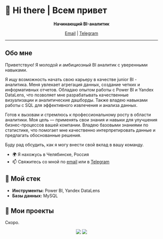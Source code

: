 # 👋 Hi there | Всем привет

<p align="center">
  <b>Начинающий BI-аналитик</b>
</p>

<p align="center">
  <a href="mailto:lts-2003@mail.ru">Email</a> |
  <a href="https://t.me/temokha">Telegram</a>
</p>

---

## Обо мне

Приветствую! Я молодой и амбициозный BI аналитик с уверенными навыками.

Я ищу возможность начать свою карьеру в качестве junior BI - аналитика. Меня увлекает агрегация данных, создание четких и информативных отчетов. Обладаю опытом работы с Power BI и Yandex DataLens, что позволяет мне разрабатывать качественные визуализации и аналитические дашборды. Также владею навыками работы с SQL для эффективного извлечения и анализа данных.

Готов к вызовам и стремлюсь к профессиональному росту в области аналитики. Моя цель — применять свои знания и навыки для улучшения бизнес-процессов вашей компании. Владею базовыми знаниями по статистике, что помогает мне качественно интерпретировать данные и предлагать обоснованные решения.

Буду рад обсудить, как я могу внести свой вклад в вашу команду.

- 🌍 Я нахожусь в Челябинске, Россия
- 📫 Свяжитесь со мной по [email](mailto:lts-2003@mail.ru) или в [Telegram](https://t.me/temokha)

## 🔧 Мой стек

- **Инструменты:** Power BI, Yandex DataLens
- **Базы данных:** MySQL

## 📝 Мои проекты

Скоро.

<p align="center">
  <img src="https://img.shields.io/badge/Contact-Email-%23ff69b4" />
  <img src="https://img.shields.io/badge/Contact-Telegram-%23ff69b4" />
</p>

